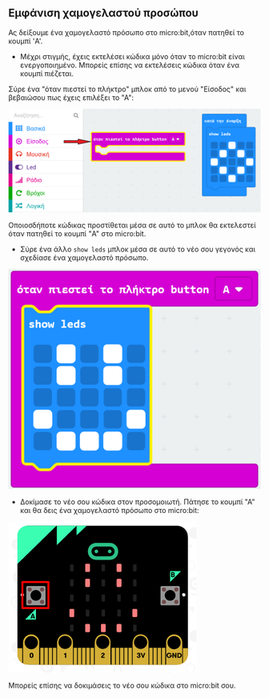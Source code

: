 ## Εμφάνιση χαμογελαστού προσώπου

Ας δείξουμε ένα χαμογελαστό πρόσωπο στο micro:bit,όταν πατηθεί το κουμπί 'A'.

+ Μέχρι στιγμής, έχεις εκτελέσει κώδικα μόνο όταν το micro:bit είναι ενεργοποιημένο. Μπορείς επίσης να εκτελέσεις κώδικα όταν ένα κουμπί πιέζεται.

Σύρε ένα "όταν πιεστεί το πλήκτρο" μπλοκ από το μενού "Είσοδος" και βεβαιώσου πως έχεις επιλέξει το "Α":

![στιγμιότυπο οθόνης](images/badge-button-a.png)

Οποιοσδήποτε κώδικας προστίθεται μέσα σε αυτό το μπλοκ θα εκτελεστεί όταν πατηθεί το κουμπί "A" στο micro:bit.

+ Σύρε ένα άλλο `show leds` μπλοκ μέσα σε αυτό το νέο σου γεγονός και σχεδίασε ένα χαμογελαστό πρόσωπο.

![στιγμιότυπο οθόνης](images/badge-happy.png)

+ Δοκίμασε το νέο σου κώδικα στον προσομοιωτή. Πάτησε το κουμπί "Α" και θα δεις ένα χαμογελαστό πρόσωπο στο micro:bit:

![στιγμιότυπο οθόνης](images/badge-happy-emulator.png)

Μπορείς επίσης να δοκιμάσεις το νέο σου κώδικα στο micro:bit σου.